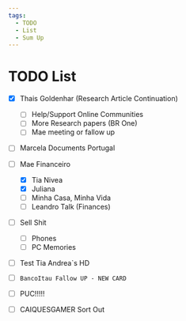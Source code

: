 ```yaml
---
tags:
  - TODO
  - List
  - Sum Up
---
```

# TODO List
- [x] Thais Goldenhar (Research Article Continuation) 
    - [ ] Help/Support Online Communities 
    - [ ] More Research papers (BR One)
    - [ ] Mae meeting or fallow up
    
- [ ] Marcela Documents Portugal
- [ ] Mae Financeiro
    - [x] Tia Nivea
    - [x] Juliana
    - [ ] Minha Casa, Minha Vida
    - [ ] Leandro Talk (Finances)
- [ ] Sell Shit
    - [ ] Phones
    - [ ] PC Memories
- [ ] Test Tia Andrea`s HD
- [ ] `BancoItau Fallow UP - NEW CARD`

- [ ] PUC!!!!!
- [ ] CAIQUESGAMER Sort Out